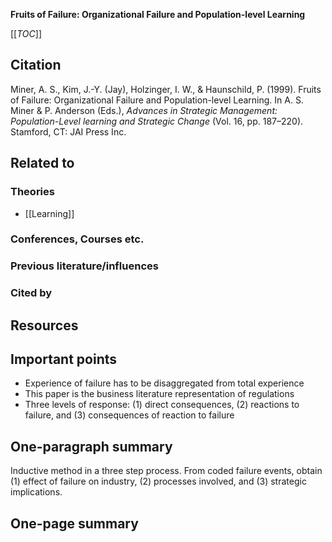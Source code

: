 **Fruits of Failure: Organizational Failure and Population-level Learning**

[[_TOC_]]

## Citation

Miner, A. S., Kim, J.-Y. (Jay), Holzinger, I. W., & Haunschild, P. (1999). Fruits of Failure: Organizational Failure and Population-level Learning. In A. S. Miner & P. Anderson (Eds.), *Advances in Strategic Management: Population-Level learning and Strategic Change* (Vol. 16, pp. 187–220). Stamford, CT: JAI Press Inc.

## Related to

### Theories
* [[Learning]]

### Conferences, Courses etc.

### Previous literature/influences

### Cited by

## Resources

## Important points
* Experience of failure has to be disaggregated from total experience
* This paper is the business literature representation of regulations
* Three levels of response: (1) direct consequences, (2) reactions to failure, and (3) consequences of reaction to failure

## One-paragraph summary

Inductive method in a three step process. From coded failure events, obtain (1) effect of failure on industry, (2) processes involved, and (3) strategic implications.

## One-page summary